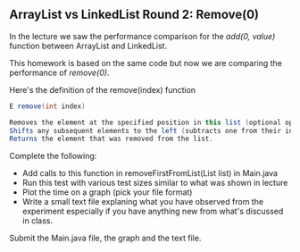 ## ArrayList vs LinkedList Round 2: Remove(0)

In the lecture we saw the performance comparison for the *add(0, value)* function between ArrayList and LinkedList.

This homework is based on the same code but now we are comparing the performance of *remove(0)*.

Here's the definition of the remove(index) function
```java
E remove(int index)

Removes the element at the specified position in this list (optional operation). 
Shifts any subsequent elements to the left (subtracts one from their indices). 
Returns the element that was removed from the list.
```

Complete the following:

- Add calls to this function in removeFirstFromList(List<Integer> list) in Main.java
- Run this test with various test sizes similar to what was shown in lecture
- Plot the time on a graph (pick your file format)
- Write a small text file explaning what you have observed from the experiment especially if you have anything new from what's discussed in class.
  
Submit the Main.java file, the graph and the text file.
